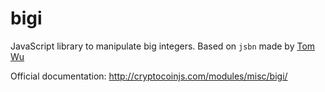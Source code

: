 bigi
======

JavaScript library to manipulate big integers. Based on `jsbn` made by [Tom Wu](http://www-cs-students.stanford.edu/~tjw/jsbn/)

Official documentation: http://cryptocoinjs.com/modules/misc/bigi/